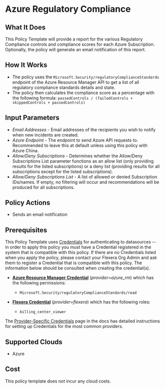 # Azure Regulatory Compliance

## What It Does

This Policy Template will provide a report for the various Regulatory Compliance controls and compliance scores for each Azure Subscription. Optionally, the policy will generate an email notification of this report.

## How It Works

- The policy uses the `Microsoft.Security/regulatoryComplianceStandards` endpoint of the Azure Resource Manager API to get a list of all regulatory compliance standards details and state.
- The policy then calculates the compliance score as a percentage with the following formula: `passedControls / (failedControls + skippedControls + passedControls)`

## Input Parameters

- *Email Addresses* - Email addresses of the recipients you wish to notify when new incidents are created.
- *Azure Endpoint* - The endpoint to send Azure API requests to. Recommended to leave this at default unless using this policy with Azure China.
- *Allow/Deny Subscriptions* - Determines whether the Allow/Deny Subscriptions List parameter functions as an allow list (only providing results for the listed subscriptions) or a deny list (providing results for all subscriptions except for the listed subscriptions).
- *Allow/Deny Subscriptions List* - A list of allowed or denied Subscription IDs/names. If empty, no filtering will occur and recommendations will be produced for all subscriptions.

## Policy Actions

- Sends an email notification

## Prerequisites

This Policy Template uses [Credentials](https://docs.flexera.com/flexera/EN/Automation/ManagingCredentialsExternal.htm) for authenticating to datasources -- in order to apply this policy you must have a Credential registered in the system that is compatible with this policy. If there are no Credentials listed when you apply the policy, please contact your Flexera Org Admin and ask them to register a Credential that is compatible with this policy. The information below should be consulted when creating the credential(s).

- [**Azure Resource Manager Credential**](https://docs.flexera.com/flexera/EN/Automation/ProviderCredentials.htm#automationadmin_109256743_1124668) (*provider=azure_rm*) which has the following permissions:
  - `Microsoft.Security/regulatoryComplianceStandards/read`

- [**Flexera Credential**](https://docs.flexera.com/flexera/EN/Automation/ProviderCredentials.htm) (*provider=flexera*) which has the following roles:
  - `billing_center_viewer`

The [Provider-Specific Credentials](https://docs.flexera.com/flexera/EN/Automation/ProviderCredentials.htm) page in the docs has detailed instructions for setting up Credentials for the most common providers.

## Supported Clouds

- Azure

## Cost

This policy template does not incur any cloud costs.
